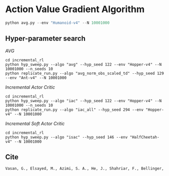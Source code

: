 # Action Value Gradient Algorithm

```python
python avg.py --env "Humanoid-v4" --N 10001000
```

## Hyper-parameter search
*AVG*
```
cd incremental_rl
python hyp_sweep.py --algo "avg" --hyp_seed 122 --env "Hopper-v4" --N 10001000 --n_seeds 10
python replicate_run.py --algo "avg_norm_obs_scaled_td" --hyp_seed 129 --env "Ant-v4" --N 10001000
```

*Incremental Actor Critic*
```
cd incremental_rl
python hyp_sweep.py --algo "iac" --hyp_seed 122 --env "Hopper-v4" --N 10001000 --n_seeds 10
python replicate_run.py --algo "iac_all" --hyp_seed 294 --env "Hopper-v4" --N 10001000
```

*Incremental Soft Actor Critic*
```
cd incremental_rl
python hyp_sweep.py --algo "isac" --hyp_seed 146 --env "HalfCheetah-v4" --N 10001000 
```

## Cite
```bash
Vasan, G., Elsayed, M., Azimi, S. A., He, J., Shahriar, F., Bellinger, C., White, M., & Mahmood, A. R. (2024). Deep policy gradient methods without batch updates, target networks, or replay buffers. To appear in Neural Information Processing Systems.
```